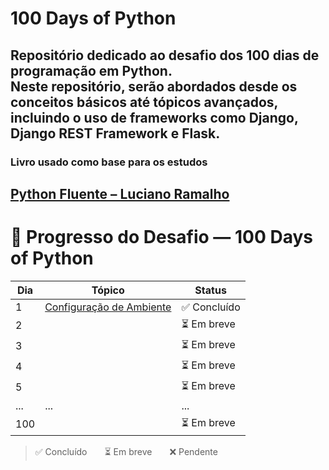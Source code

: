 # 100 Days of Python

Repositório dedicado ao desafio dos **100 dias de programação em Python**.  
Neste repositório, serão abordados desde os conceitos básicos até tópicos avançados, incluindo o uso de frameworks como **Django**, **Django REST Framework** e **Flask**.
---
### **Livro usado como base para os estudos**

[Python Fluente – Luciano Ramalho](https://amzn.to/3Rzzde6)
---

# 📅 Progresso do Desafio — 100 Days of Python

| Dia | Tópico                             | Status     |
|-----|------------------------------------|------------|
| 1   | [Configuração de Ambiente](dia_01/README.md)           | ✅ Concluído |
| 2   |                                    | ⏳ Em breve |
| 3   |                                    | ⏳ Em breve |
| 4   |                                    | ⏳ Em breve |
| 5   |                                    | ⏳ Em breve |
| ... | ...                                | ...        |
| 100 |                                    | ⏳ Em breve |

> ✅ Concluído  ⏳ Em breve  ❌ Pendente

